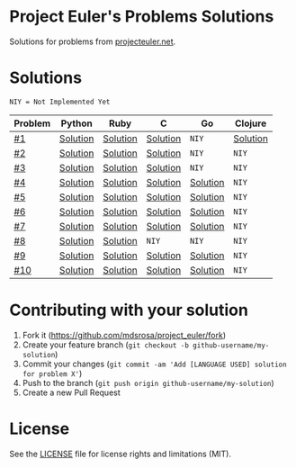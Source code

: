 # Project Euler's Problems Solutions

Solutions for problems from [projecteuler.net](https://projecteuler.net).

# Solutions

`NIY = Not Implemented Yet`

Problem  | Python   | Ruby |C  |Go |Clojure
---------|----------|------|---|---|-------
[#1](https://github.com/mdsrosa/project_euler/blob/master/solutions/problem_1/README.md)  |[Solution](https://github.com/mdsrosa/project_euler/blob/master/solutions/problem_1/solution.py)| [Solution](https://github.com/mdsrosa/project_euler/blob/master/solutions/problem_1/solution.rb) |[Solution](https://github.com/mdsrosa/project_euler/blob/master/solutions/problem_1/solution.c)|`NIY`|[Solution](https://github.com/mdsrosa/project_euler/blob/master/solutions/problem_1/solution.clj)
[#2](https://github.com/mdsrosa/project_euler/blob/master/solutions/problem_2/README.md)  |[Solution](https://github.com/mdsrosa/project_euler/blob/master/solutions/problem_2/solution.py)| [Solution](https://github.com/mdsrosa/project_euler/blob/master/solutions/problem_2/solution.rb) |[Solution](https://github.com/mdsrosa/project_euler/blob/master/solutions/problem_2/solution.c)|`NIY`|`NIY`
[#3](https://github.com/mdsrosa/project_euler/blob/master/solutions/problem_3/README.md)  |[Solution](https://github.com/mdsrosa/project_euler/blob/master/solutions/problem_3/solution.py)| [Solution](https://github.com/mdsrosa/project_euler/blob/master/solutions/problem_3/solution.rb) |[Solution](https://github.com/mdsrosa/project_euler/blob/master/solutions/problem_3/solution.c)|`NIY`|`NIY`
[#4](https://github.com/mdsrosa/project_euler/blob/master/solutions/problem_4/README.md)  |[Solution](https://github.com/mdsrosa/project_euler/blob/master/solutions/problem_4/solution.py)| [Solution](https://github.com/mdsrosa/project_euler/blob/master/solutions/problem_4/solution.rb) |[Solution](https://github.com/mdsrosa/project_euler/blob/master/solutions/problem_4/solution.c) |[Solution](https://github.com/mdsrosa/project_euler/blob/master/solutions/problem_4/solution.go)|`NIY`
[#5](https://github.com/mdsrosa/project_euler/blob/master/solutions/problem_5/README.md)  |[Solution](https://github.com/mdsrosa/project_euler/blob/master/solutions/problem_5/solution.py)| [Solution](https://github.com/mdsrosa/project_euler/blob/master/solutions/problem_5/solution.rb) |[Solution](https://github.com/mdsrosa/project_euler/blob/master/solutions/problem_5/solution.c) |[Solution](https://github.com/mdsrosa/project_euler/blob/master/solutions/problem_5/solution.go)|`NIY`
[#6](https://github.com/mdsrosa/project_euler/blob/master/solutions/problem_6/README.md)  |[Solution](https://github.com/mdsrosa/project_euler/blob/master/solutions/problem_6/solution.py)| [Solution](https://github.com/mdsrosa/project_euler/blob/master/solutions/problem_6/solution.rb) |[Solution](https://github.com/mdsrosa/project_euler/blob/master/solutions/problem_6/solution.c) |[Solution](https://github.com/mdsrosa/project_euler/blob/master/solutions/problem_6/solution.go)|`NIY`
[#7](https://github.com/mdsrosa/project_euler/blob/master/solutions/problem_7/README.md) |[Solution](https://github.com/mdsrosa/project_euler/blob/master/solutions/problem_7/solution.py)|[Solution](https://github.com/mdsrosa/project_euler/blob/master/solutions/problem_7/solution.rb) |[Solution](https://github.com/mdsrosa/project_euler/blob/master/solutions/problem_7/solution.c) |[Solution](https://github.com/mdsrosa/project_euler/blob/master/solutions/problem_7/solution.go)|`NIY`
[#8](https://github.com/mdsrosa/project_euler/blob/master/solutions/problem_8/README.md) |[Solution](https://github.com/mdsrosa/project_euler/blob/master/solutions/problem_8/solution.py)|[Solution](https://github.com/mdsrosa/project_euler/blob/master/solutions/problem_8/solution.rb) |`NIY`|`NIY`|`NIY`
[#9](https://github.com/mdsrosa/project_euler/blob/master/solutions/problem_9/README.md) | [Solution](https://github.com/mdsrosa/project_euler/blob/master/solutions/problem_9/solution.py) | [Solution](https://github.com/mdsrosa/project_euler/blob/master/solutions/problem_9/solution.rb) | [Solution](https://github.com/mdsrosa/project_euler/blob/master/solutions/problem_9/solution.c)| [Solution](https://github.com/mdsrosa/project_euler/blob/master/solutions/problem_9/solution.go) |`NIY`
[#10](https://github.com/mdsrosa/project_euler/blob/master/solutions/problem_10/README.md) | [Solution](https://github.com/mdsrosa/project_euler/blob/master/solutions/problem_10/solution.py) | [Solution](https://github.com/mdsrosa/project_euler/blob/master/solutions/problem_10/solution.rb) | [Solution](https://github.com/mdsrosa/project_euler/blob/master/solutions/problem_10/solution.c) | [Solution](https://github.com/mdsrosa/project_euler/blob/master/solutions/problem_10/solution.go) | `NIY`

# Contributing with your solution

1. Fork it (https://github.com/mdsrosa/project_euler/fork)
2. Create your feature branch (`git checkout -b github-username/my-solution`)
3. Commit your changes (`git commit -am 'Add [LANGUAGE USED] solution for problem X'`)
4. Push to the branch (`git push origin github-username/my-solution`)
5. Create a new Pull Request

# License
See the [LICENSE](LICENSE) file for license rights and limitations (MIT).
